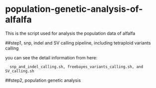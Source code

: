 # population-genetic-analysis-of-alfalfa
This is the script used for analysis the population data of alfalfa

##step1, snp, indel and SV calling pipeline, including tetraploid variants calling

you can see the detail information from here: 

      snp_and_indel_calling.sh, freebayes_variants_calling.sh, and SV_calling.sh

##step2, population genetic analysis
